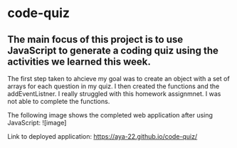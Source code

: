 # code-quiz

## The main focus of this project is to use JavaScript to generate a coding quiz using the activities we learned this week.

The first step taken to ahcieve my goal was to create an object with a set of arrays for each question in my quiz. I then created the functions and the addEventListner. I really struggled with this homework assignmnet. I was not able to complete the functions.

The following image shows the completed web application after using JavaScript:
![image]

Link to deployed application:
https://aya-22.github.io/code-quiz/